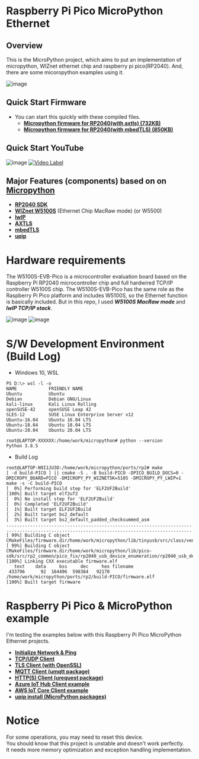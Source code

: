 Raspberry Pi Pico MicroPython Ethernet
======================================

## Overview
This is the MicroPython project, which aims to put an implementation of micropython, WIZnet ethernet chip and raspberry pi pico(RP2040).
And, there are some micoropython examples using it. 

![image](https://user-images.githubusercontent.com/2126804/146094650-630c79a5-e1f0-4f33-bb8f-03ffea796844.png)

## Quick Start Firmware
* You can start this quickly with these compiled files.
  - **[Micropython firmware for RP2040(with axtls) (732KB)](ports/rp2/documents/fw/firmware_axtls.uf2)**
  - **[Micropython firmware for RP2040(with mbedTLS) (850KB)](ports/rp2/documents/fw/firmware_mbedtls.uf2)**

## Quick Start YouTube 
![image](https://user-images.githubusercontent.com/2126804/150751997-f318b8f5-8442-426e-b0b2-fb54dc83bd6f.png)
[![Video Label](https://user-images.githubusercontent.com/2126804/150751997-f318b8f5-8442-426e-b0b2-fb54dc83bd6f.png)](https://youtu.be/6RJRbAHxu5Y?t=0s)



  
## Major Features (components) based on on **[Micropython](https://github.com/micropython/micropython)**
* **[RP2040 SDK](https://www.raspberrypi.com/products/rp2040)**
* **[WIZnet W5100S](https://www.wiznet.io/ko/product-item/w5100s)** (Ethernet Chip MacRaw mode)  (or W5500)
* **[lwIP](https://github.com/lwip-tcpip/lwip)**
* **[AXTLS](https://github.com/micropython/axtls/tree/531cab9c278c947d268bd4c94ecab9153a961b43)**
* **[mbedTLS](https://github.com/ARMmbed/mbedtls/tree/1bc2c9cb8b8fe4659bd94b8ebba5a4c02029b7fa)**
* **[upip](https://docs.micropython.org/en/latest/reference/packages.html#upip-package-manager)**
 
# Hardware requirements
The W5100S-EVB-Pico is a microcontroller evaluation board based on the Raspberry Pi RP2040 microcontroller chip and full hardwired TCP/IP controller W5100S chip. 
The W5100S-EVB-Pico has the same role as the Raspberry Pi Pico platform and includes W5100S, so the Ethernet function is basically included.
But in this repo, I used ***W5100S MacRaw mode*** and ***lwIP TCP/IP stack***.

![image](https://user-images.githubusercontent.com/2126804/145735128-98105336-dbeb-4fda-b5e8-89aff0156b8e.png)
![image](https://user-images.githubusercontent.com/2126804/145735202-f973c939-d1a7-47dc-90d7-1b3176fc21cc.png)

# S/W Development Environment (Build Log)
* Windows 10, WSL
```
PS D:\> wsl -l -o
NAME            FRIENDLY NAME
Ubuntu          Ubuntu
Debian          Debian GNU/Linux
kali-linux      Kali Linux Rolling
openSUSE-42     openSUSE Leap 42
SLES-12         SUSE Linux Enterprise Server v12
Ubuntu-16.04    Ubuntu 16.04 LTS
Ubuntu-18.04    Ubuntu 18.04 LTS
Ubuntu-20.04    Ubuntu 20.04 LTS
```
```
root@LAPTOP-XXXXXX:/home/work/micropython# python --version
Python 3.8.5
```
* Build Log
```
root@LAPTOP-N9I1JU3D:/home/work/micropython/ports/rp2# make
[ -d build-PICO ] || cmake -S . -B build-PICO -DPICO_BUILD_DOCS=0 -DMICROPY_BOARD=PICO -DMICROPY_PY_WIZNET5K=5105 -DMICROPY_PY_LWIP=1
make -s -C build-PICO
[  0%] Performing build step for 'ELF2UF2Build'
[100%] Built target elf2uf2
[  0%] No install step for 'ELF2UF2Build'
[  0%] Completed 'ELF2UF2Build'
[  1%] Built target ELF2UF2Build
[  2%] Built target bs2_default
[  3%] Built target bs2_default_padded_checksummed_asm
..............................................................................
..............................................................................
[ 99%] Building C object CMakeFiles/firmware.dir/home/work/micropython/lib/tinyusb/src/class/vendor/vendor_device.c.obj
[ 99%] Building C object CMakeFiles/firmware.dir/home/work/micropython/lib/pico-sdk/src/rp2_common/pico_fix/rp2040_usb_device_enumeration/rp2040_usb_device_enumeration.c.obj
[100%] Linking CXX executable firmware.elf
   text    data     bss     dec     hex filename
 433796      92  164496  598384   92170 /home/work/micropython/ports/rp2/build-PICO/firmware.elf
[100%] Built target firmware
```

# Raspberry Pi Pico & MicroPython example

I'm testing the examples below with this Raspberry Pi Pico MicroPython Ethernet projects.

* **[Initialize Network & Ping](ports/rp2/documents/init_network.md)**
* **[TCP/UDP Client](ports/rp2/documents/example_tcpudp.md)**
* **[TLS Client (with OpenSSL)](ports/rp2/documents/example_mbedtls.md)**
* **[MQTT Client (umqtt package)](ports/rp2/documents/example_mqtt.md)**
* **[HTTP(S) Client (urequest package)](ports/rp2/documents/example_urequest.md)**
* **[Azure IoT Hub Client example](ports/rp2/documents/example_azureiothub.md)**
* **[AWS IoT Core Client example](ports/rp2/documents/example_awsiot.md)**
* **[upip install (MicroPython packages)](ports/rp2/documents/example_upip.md)**

# Notice
For some operations, you may need to reset this device.   
You should know that this project is unstable and doesn't work perfectly.  
It needs more memory optimization and exception handling implementation.  


